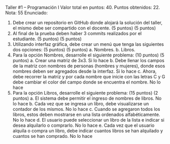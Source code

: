 Taller #1 – Programación I
Valor total en puntos: 40. Puntos obtenidos: 22. Nota: 55
Enunciado:
1.	Debe crear un repositorio en GitHub donde alojará la solución del taller, el mismo debe ser compartido con el docente. (5 puntos) (5 puntos)
2.	Al final de la prueba deben haber 3 commits realizados por el estudiante. (5 puntos) (5 puntos)
3.	Utilizando interfaz gráfica, debe crear un menú que tenga las siguientes dos opciones: (5 puntos) (5 puntos)
a.	Nombres.
b.	Libros.
4.	Para la opción Nombres, desarrolle el siguiente problema: (10 puntos) (5 puntos)
a.	Crear una matriz de 3x3.  Si lo hace
b.	Debe llenar los campos de la matriz con nombres de personas (hombres y mujeres), donde esos nombres deben ser agregados desde la interfaz. Si lo hace
c.	Ahora, debe recorrer la matriz y por cada nombre que inicie con las letras C y G debe cambiar el color del campo donde se encuentra el nombre. No lo hace
5.	Para la opción Libros, desarrolle el siguiente problema: (15 puntos) (2 puntos)
a.	El sistema debe permitir el ingreso de nombres de libros. No lo hace
b.	Cada vez que se ingresa un libro, debe visualizarse un contador de los mismos. No lo hace
c.	Cuando se agregaron todos los libros, estos deben mostrarse en una lista ordenados alfabéticamente. No lo hace
d.	El usuario puede seleccionar un libro de la lista e indicar si desea alquilarlo o comprarlo. No lo hace
e.	Cada vez que el usuario alquila o compra un libro, debe indicar cuantos libros se han alquilado y cuantos se han comprado. No lo hace

